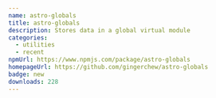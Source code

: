 ```yaml
---
name: astro-globals
title: astro-globals
description: Stores data in a global virtual module
categories:
  - utilities
  - recent
npmUrl: https://www.npmjs.com/package/astro-globals
homepageUrl: https://github.com/gingerchew/astro-globals
badge: new
downloads: 228
---
```

